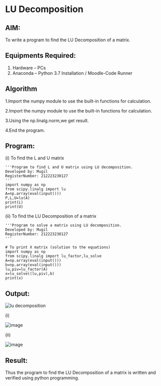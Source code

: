 # LU Decomposition 

## AIM:
To write a program to find the LU Decomposition of a matrix.

## Equipments Required:
1. Hardware – PCs
2. Anaconda – Python 3.7 Installation / Moodle-Code Runner

## Algorithm
1.Import the numpy module to use the built-in functions for calculation.

2.Import the numpy module to use the built-in functions for calculation.

3.Using the np.linalg.norm,we get result.

4.End the program.

## Program:
(i) To find the L and U matrix
```
'''Program to find L and U matrix using LU decomposition.
Developed by: Mugil
RegisterNumber: 212223230127
'''
import numpy as np
from scipy.linalg import lu 
A=np.array(eval(input()))
P,L,U=lu(A)
print(L)
print(U)
```
(ii) To find the LU Decomposition of a matrix
```
'''Program to solve a matrix using LU decomposition.
Developed by: Mugil
RegisterNumber: 212223230127
'''

# To print X matrix (solution to the equations)
import numpy as np
from scipy.linalg import lu_factor,lu_solve
A=np.array(eval(input()))
b=np.array(eval(input()))
lu,piv=lu_factor(A)
x=lu_solve((lu,piv),b)
print(x)
```

## Output:
![lu decomposition]()


(i)


![image](https://github.com/mugil25/LU-Decomposition/assets/148515771/6386a098-70d6-4b35-8703-1ec6f8bd465c)

(ii)

![image](https://github.com/mugil25/LU-Decomposition/assets/148515771/b1480b32-a2c1-4902-a9dc-9124095bf1cc)


## Result:
Thus the program to find the LU Decomposition of a matrix is written and verified using python programming.

